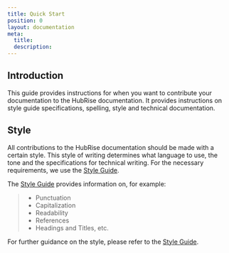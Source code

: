 ```yaml
---
title: Quick Start
position: 0
layout: documentation
meta:
  title:
  description:
---
```


## Introduction

This guide provides instructions for when you want to contribute your documentation to the HubRise documentation. It provides instructions on style guide specifications, spelling, style and technical documentation.

## Style

All contributions to the HubRise documentation should be made with a certain style. This style of writing determines what language to use, the tone and the specifications for technical writing. For the necessary requirements, we use the [Style Guide](/contributing/style-guide).

The [Style Guide](/contributing/style-guide) provides information on, for example:

> * Punctuation
> * Capitalization
> * Readability
> * References
> * Headings and Titles, etc.

For further guidance on the style, please refer to the [Style Guide](/contributing/style-guide).